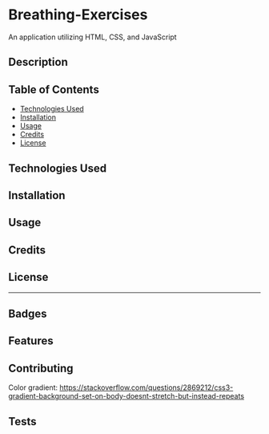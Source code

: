 # Breathing-Exercises
 An application utilizing HTML, CSS, and JavaScript

## Description 

## Table of Contents

* [Technologies Used](#technologies-used)
* [Installation](#installation)
* [Usage](#usage)
* [Credits](#credits)
* [License](#license)

## Technologies Used

## Installation


## Usage 

## Credits

## License

---

## Badges

## Features

## Contributing
Color gradient: https://stackoverflow.com/questions/2869212/css3-gradient-background-set-on-body-doesnt-stretch-but-instead-repeats
## Tests
